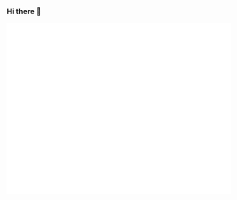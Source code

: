 ### Hi there 👋

![Metrics](https://github.com/christinloehner/christinloehner/blob/latest/github-metrics.svg)
